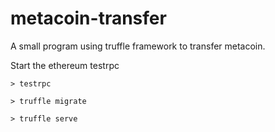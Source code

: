 # metacoin-transfer

A small program using truffle framework to transfer metacoin.

Start the ethereum testrpc

```
> testrpc
```


```
> truffle migrate

```

```
> truffle serve
```
